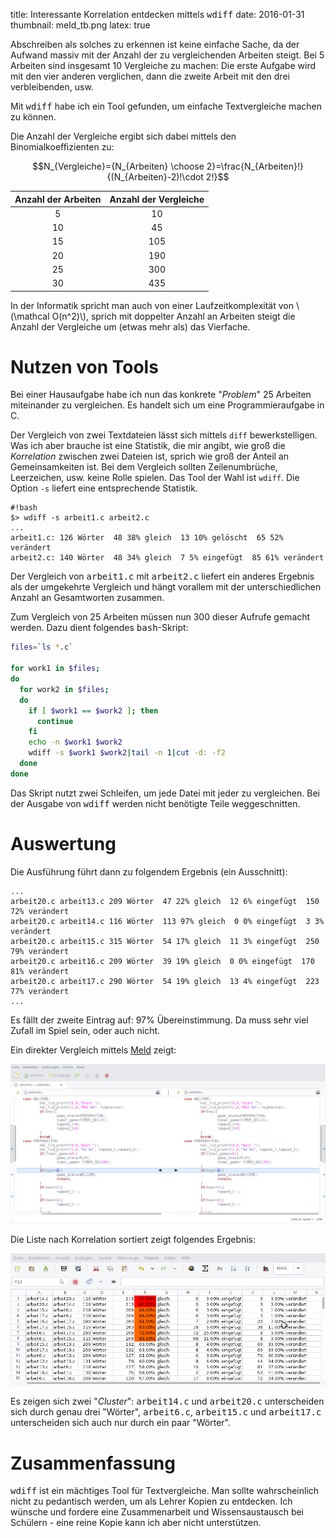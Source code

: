 title: Interessante Korrelation entdecken mittels <samp>wdiff</samp>
date: 2016-01-31
thumbnail: meld_tb.png
latex: true

Abschreiben als solches zu erkennen ist keine einfache Sache, da der Aufwand massiv mit der Anzahl der zu vergleichenden
Arbeiten steigt. Bei 5 Arbeiten sind insgesamt 10 Vergleiche zu machen: Die erste Aufgabe wird mit den vier anderen
verglichen, dann die zweite Arbeit mit den drei verbleibenden, usw.

Mit <samp>wdiff</samp> habe ich ein Tool gefunden, um einfache Textvergleiche machen zu können.

Die Anzahl der Vergleiche ergibt sich dabei mittels den Binomialkoeffizienten zu:

$$N_{Vergleiche}={N_{Arbeiten} \choose 2}=\frac{N_{Arbeiten}!}{(N_{Arbeiten}-2)!\cdot 2!}$$

Anzahl der Arbeiten|Anzahl der Vergleiche
:-:|:-:
5|10
10|45
15|105
20|190
25|300
30|435

In der Informatik spricht man auch von einer Laufzeitkomplexität von \\(\mathcal O(n^2)\\), sprich mit doppelter Anzahl
an Arbeiten steigt die Anzahl der Vergleiche um (etwas mehr als) das Vierfache.

# Nutzen von Tools

Bei einer Hausaufgabe habe ich nun das konkrete "*Problem*" 25 Arbeiten miteinander zu vergleichen. Es handelt sich
um eine Programmieraufgabe in C.

Der Vergleich von zwei Textdateien lässt sich mittels `diff` bewerkstelligen. Was ich aber brauche ist eine Statistik,
die mir angibt, wie groß die *Korrelation* zwischen zwei Dateien ist, sprich wie groß der Anteil an Gemeinsamkeiten ist.
Bei dem Vergleich sollten Zeilenumbrüche, Leerzeichen, usw. keine Rolle spielen. Das Tool der Wahl ist `wdiff`. Die Option
`-s` liefert eine entsprechende Statistik.

    #!bash
    $> wdiff -s arbeit1.c arbeit2.c
    ...
    arbeit1.c: 126 Wörter  48 38% gleich  13 10% gelöscht  65 52% verändert
    arbeit2.c: 140 Wörter  48 34% gleich  7 5% eingefügt  85 61% verändert

Der Vergleich von <samp>arbeit1.c</samp> mit <samp>arbeit2.c</samp> liefert ein anderes Ergebnis als der umgekehrte Vergleich und
hängt vorallem mit der unterschiedlichen Anzahl an Gesamtworten zusammen.

Zum Vergleich von 25 Arbeiten müssen nun 300 dieser Aufrufe gemacht werden. Dazu dient folgendes <samp>bash</samp>-Skript:

```bash
files=`ls *.c`

for work1 in $files;
do
  for work2 in $files;
  do
    if [ $work1 == $work2 ]; then
      continue
    fi
    echo -n $work1 $work2
    wdiff -s $work1 $work2|tail -n 1|cut -d: -f2
  done
done
```

Das Skript nutzt zwei Schleifen, um jede Datei mit jeder zu vergleichen. Bei der Ausgabe von <samp>wdiff</samp> werden
nicht benötigte Teile weggeschnitten.

# Auswertung
Die Ausführung führt dann zu folgendem Ergebnis (ein Ausschnitt):

```
...
arbeit20.c arbeit13.c 209 Wörter  47 22% gleich  12 6% eingefügt  150 72% verändert
arbeit20.c arbeit14.c 116 Wörter  113 97% gleich  0 0% eingefügt  3 3% verändert
arbeit20.c arbeit15.c 315 Wörter  54 17% gleich  11 3% eingefügt  250 79% verändert
arbeit20.c arbeit16.c 209 Wörter  39 19% gleich  0 0% eingefügt  170 81% verändert
arbeit20.c arbeit17.c 290 Wörter  54 19% gleich  13 4% eingefügt  223 77% verändert
...
```

Es fällt der zweite Eintrag auf: 97% Übereinstimmung. Da muss sehr viel Zufall im Spiel sein, oder auch nicht.

Ein direkter Vergleich mittels [Meld](http://meldmerge.org/) zeigt:

![Vergleich von arbeit14.c und arbeit20.c](meld.png)

Die Liste nach Korrelation sortiert zeigt folgendes Ergebnis:

![Auswertung](auswertung.png)

Es zeigen sich zwei "*Cluster*": <samp>arbeit14.c</samp> und <samp>arbeit20.c</samp> unterscheiden sich durch genau drei "Wörter",
<samp>arbeit6.c</samp>, <samp>arbeit15.c</samp> und <samp>arbeit17.c</samp> unterscheiden sich auch nur durch ein paar "Wörter".

# Zusammenfassung
<samp>wdiff</samp> ist ein mächtiges Tool für Textvergleiche. Man sollte wahrscheinlich nicht zu pedantisch werden, um als Lehrer
Kopien zu entdecken. Ich wünsche und fordere eine Zusammenarbeit und Wissensaustausch bei Schülern - eine reine Kopie kann ich
aber nicht unterstützen.
